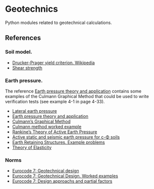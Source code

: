 # Geotechnics

Python modules related to geotechnical calculations.


## References

### Soil model.
- [Drucker-Prager yield criterion. Wikipedia](https://en.wikipedia.org/wiki/Drucker%E2%80%93Prager_yield_criterion)
- [Shear strength](https://en.wikipedia.org/wiki/Shear_strength_(soil))

### Earth pressure.
The reference [Earth pressure theory and application](https://dot.ca.gov/-/media/dot-media/programs/engineering/documents/structureconstruction/ts/ts-chpt-4-a11y.pdf) contains some examples of the Culmann Graphical Method that could be used to write verification tests (see example 4-1 in page 4-33).

- [Lateral earth pressure](https://en.wikipedia.org/wiki/Lateral_earth_pressure)
- [Earth pressure theory and application](https://dot.ca.gov/-/media/dot-media/programs/engineering/documents/structureconstruction/ts/ts-chpt-4-a11y.pdf)
- [Culmann’s Graphical Method](https://civilengineeringnotes.com/culmanns-graphical-method)
- [Culmann method worked example](https://www.geoengineer.org/education/online-lecture-notes-on-soil-mechanics/75-example-problems#problem-72)
- [Rankine’s Theory of Active Earth Pressure](https://www.soilmanagementindia.com/lateral-earth-pressure/rankines-theory/rankines-theory-of-active-earth-pressure-soil/14031)
- [Active static and seismic earth pressure for c-Φ soils](https://www.researchgate.net/publication/259094234_Active_static_and_seismic_earth_pressure_for_c-PH_soils#fullTextFileContent)
- [Earth Retaining Structures. Example problems](https://www.geoengineer.org/education/online-lecture-notes-on-soil-mechanics/75-example-problems)
- [Theory of Elasticity](https://books.google.es/books?id=GOnFQgAACAAJ&dq=timoshenko+theory+of+elasticity&hl=en&sa=X&redir_esc=y)

### Norms
- [Eurocode 7: Geotechnical design](https://eurocodes.jrc.ec.europa.eu/EN-Eurocodes/eurocode-7-geotechnical-design)
- [Eurocode 7: Geotechnical Design. Worked examples](https://publications.jrc.ec.europa.eu/repository/handle/JRC85029)
- [Eurocode 7: Design approachs and partial factors](https://www.midasgeotech.com/blog/design-approach-partial-factor)

